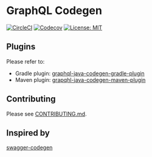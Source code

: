# GraphQL Codegen #

[![CircleCI](https://img.shields.io/circleci/build/github/kobylynskyi/graphql-java-codegen)](https://circleci.com/gh/kobylynskyi/graphql-java-codegen/tree/master)
[![Codecov](https://img.shields.io/codecov/c/github/kobylynskyi/graphql-java-codegen)](https://codecov.io/gh/kobylynskyi/graphql-java-codegen)
[![License: MIT](https://img.shields.io/badge/License-MIT-yellow.svg)](https://opensource.org/licenses/MIT)

## Plugins

Please refer to:
* Gradle plugin: [graphql-java-codegen-gradle-plugin](plugins/graphql-java-codegen-gradle-plugin)
* Maven plugin: [grapqhl-java-codegen-maven-plugin](plugins/graphql-java-codegen-maven-plugin) 


## Contributing

Please see [CONTRIBUTING.md](CONTRIBUTING.md).


## Inspired by
[swagger-codegen](https://github.com/swagger-api/swagger-codegen)

